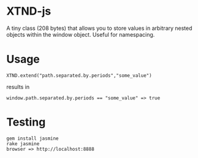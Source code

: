 XTND-js
=======
A tiny class (208 bytes) that allows you to store values in arbitrary nested objects within the window object. Useful for namespacing.

Usage
=====
    XTND.extend("path.separated.by.periods","some_value")

results in

    window.path.separated.by.periods == "some_value" => true
    
Testing
=======
    gem install jasmine
    rake jasmine
    browser => http://localhost:8888